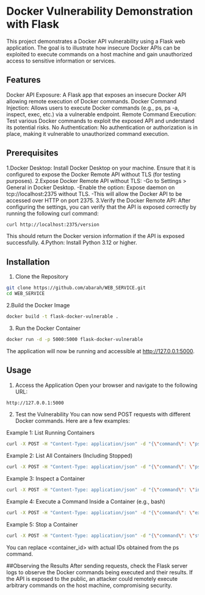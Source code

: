 # Docker Vulnerability Demonstration with Flask

This project demonstrates a Docker API vulnerability using a Flask web application. The goal is to illustrate how insecure Docker APIs can be exploited to execute commands on a host machine and gain unauthorized access to sensitive information or services.

## Features

Docker API Exposure: A Flask app that exposes an insecure Docker API allowing remote execution of Docker commands.
Docker Command Injection: Allows users to execute Docker commands (e.g., ps, ps -a, inspect, exec, etc.) via a vulnerable endpoint.
Remote Command Execution: Test various Docker commands to exploit the exposed API and understand its potential risks.
No Authentication: No authentication or authorization is in place, making it vulnerable to unauthorized command execution.

## Prerequisites

1.Docker Desktop: Install Docker Desktop on your machine. Ensure that it is configured to expose the Docker Remote API without TLS (for testing purposes).
2.Expose Docker Remote API without TLS:
    -Go to Settings > General in Docker Desktop.
    -Enable the option: Expose daemon on tcp://localhost:2375 without TLS.
    -This will allow the Docker API to be accessed over HTTP on port 2375.
3.Verify the Docker Remote API: After configuring the settings, you can verify that the API is exposed correctly by running the following curl command:
```bash
curl http://localhost:2375/version
```
This should return the Docker version information if the API is exposed successfully.
4.Python: Install Python 3.12 or higher.

## Installation

1. Clone the Repository
```bash
git clone https://github.com/abarah/WEB_SERVICE.git
cd WEB_SERVICE
```
2.Build the Docker Image
```bash
docker build -t flask-docker-vulnerable .
```
3. Run the Docker Container
```bash
docker run -d -p 5000:5000 flask-docker-vulnerable
```
The application will now be running and accessible at http://127.0.0.1:5000.

## Usage

1. Access the Application
Open your browser and navigate to the following URL:
```bash
http://127.0.0.1:5000
```
2. Test the Vulnerability
You can now send POST requests with different Docker commands. Here are a few examples:

Example 1: List Running Containers
```bash
curl -X POST -H "Content-Type: application/json" -d "{\"command\": \"ps\"}" http://127.0.0.1:5000/vulnerable
```
Example 2: List All Containers (Including Stopped)
```bash
curl -X POST -H "Content-Type: application/json" -d "{\"command\": \"ps -a\"}" http://127.0.0.1:5000/vulnerable
```
Example 3: Inspect a Container
```bash
curl -X POST -H "Content-Type: application/json" -d "{\"command\": \"inspect <container_id>\"}" http://127.0.0.1:5000/vulnerable
```
Example 4: Execute a Command Inside a Container (e.g., bash)
```bash
curl -X POST -H "Content-Type: application/json" -d "{\"command\": \"exec <container_id> bash\"}" http://127.0.0.1:5000/vulnerable
```
Example 5: Stop a Container
```bash
curl -X POST -H "Content-Type: application/json" -d "{\"command\": \"stop <container_id>\"}" http://127.0.0.1:5000/vulnerable
```
You can replace <container_id> with actual IDs obtained from the ps command.

##Observing the Results
After sending requests, check the Flask server logs to observe the Docker commands being executed and their results. If the API is exposed to the public, an attacker could remotely execute arbitrary commands on the host machine, compromising security.







